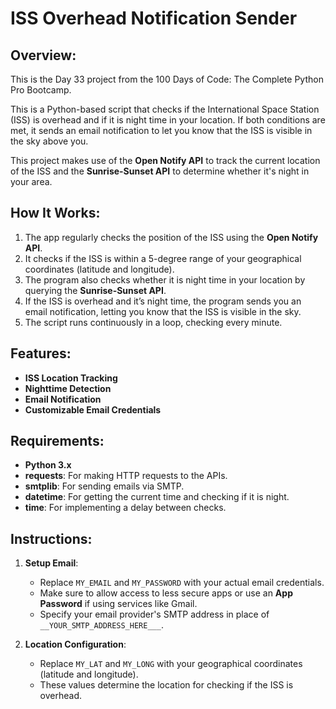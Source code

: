 
# **ISS Overhead Notification Sender**

## **Overview:**
This is the Day 33 project from the 100 Days of Code: The Complete Python Pro Bootcamp.

This is a Python-based script that checks if the International Space Station (ISS) is overhead and if it is night time in your location. If both conditions are met, it sends an email notification to let you know that the ISS is visible in the sky above you.

This project makes use of the **Open Notify API** to track the current location of the ISS and the **Sunrise-Sunset API** to determine whether it's night in your area.

## **How It Works:**

1. The app regularly checks the position of the ISS using the **Open Notify API**.
2. It checks if the ISS is within a 5-degree range of your geographical coordinates (latitude and longitude).
3. The program also checks whether it is night time in your location by querying the **Sunrise-Sunset API**.
4. If the ISS is overhead and it’s night time, the program sends you an email notification, letting you know that the ISS is visible in the sky.
5. The script runs continuously in a loop, checking every minute.

## **Features:**

* **ISS Location Tracking**
* **Nighttime Detection**
* **Email Notification** 
* **Customizable Email Credentials** 

## **Requirements:**

* **Python 3.x**
* **requests**: For making HTTP requests to the APIs.
* **smtplib**: For sending emails via SMTP.
* **datetime**: For getting the current time and checking if it is night.
* **time**: For implementing a delay between checks.

## **Instructions:**

1. **Setup Email**:

   * Replace `MY_EMAIL` and `MY_PASSWORD` with your actual email credentials.
   * Make sure to allow access to less secure apps or use an **App Password** if using services like Gmail.
   * Specify your email provider's SMTP address in place of `__YOUR_SMTP_ADDRESS_HERE___`.

2. **Location Configuration**:

   * Replace `MY_LAT` and `MY_LONG` with your geographical coordinates (latitude and longitude).
   * These values determine the location for checking if the ISS is overhead.

